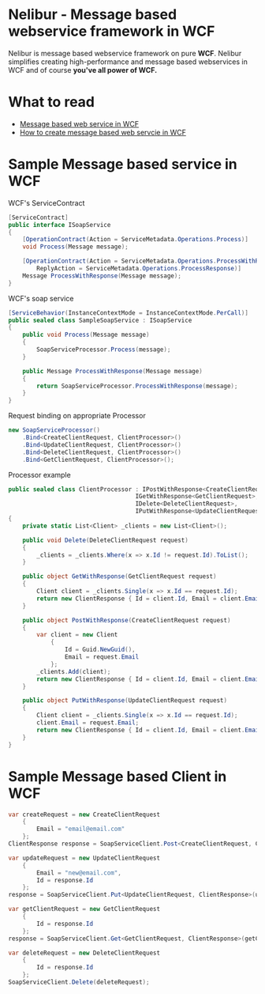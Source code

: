 Nelibur - Message based webservice framework in WCF
=======

Nelibur is message based webservice framework on pure **WCF**. Nelibur simplifies creating high-performance and message based webservices in WCF and of course **you've all power of WCF.**

What to read
============

 * [Message based web service in WCF](http://www.codeproject.com/Articles/598157/Message-based-web-service-in-WCF)
 * [How to create message based web servcie in WCF](https://github.com/Nelibur/Nelibur/wiki/How-to-create-message-based-web-servcie-in-WCF)
 
Sample Message based service in WCF
===================
WCF's ServiceContract

```csharp
[ServiceContract]
public interface ISoapService
{
	[OperationContract(Action = ServiceMetadata.Operations.Process)]
	void Process(Message message);

	[OperationContract(Action = ServiceMetadata.Operations.ProcessWithResponse,
		ReplyAction = ServiceMetadata.Operations.ProcessResponse)]
	Message ProcessWithResponse(Message message);
}
```
	
WCF's soap service

```csharp
[ServiceBehavior(InstanceContextMode = InstanceContextMode.PerCall)]
public sealed class SampleSoapService : ISoapService
{
	public void Process(Message message)
	{
		SoapServiceProcessor.Process(message);
	}

	public Message ProcessWithResponse(Message message)
	{
		return SoapServiceProcessor.ProcessWithResponse(message);
	}
}
```

Request binding on appropriate Processor

```csharp
new SoapServiceProcessor()
	.Bind<CreateClientRequest, ClientProcessor>()
	.Bind<UpdateClientRequest, ClientProcessor>()
	.Bind<DeleteClientRequest, ClientProcessor>()
	.Bind<GetClientRequest, ClientProcessor>();
```
	
Processor example

```csharp
public sealed class ClientProcessor : IPostWithResponse<CreateClientRequest>,
									IGetWithResponse<GetClientRequest>,
									IDelete<DeleteClientRequest>,
									IPutWithResponse<UpdateClientRequest>
{
	private static List<Client> _clients = new List<Client>();

	public void Delete(DeleteClientRequest request)
	{
		_clients = _clients.Where(x => x.Id != request.Id).ToList();
	}

	public object GetWithResponse(GetClientRequest request)
	{
		Client client = _clients.Single(x => x.Id == request.Id);
		return new ClientResponse { Id = client.Id, Email = client.Email };
	}

	public object PostWithResponse(CreateClientRequest request)
	{
		var client = new Client
			{
				Id = Guid.NewGuid(),
				Email = request.Email
			};
		_clients.Add(client);
		return new ClientResponse { Id = client.Id, Email = client.Email };
	}

	public object PutWithResponse(UpdateClientRequest request)
	{
		Client client = _clients.Single(x => x.Id == request.Id);
		client.Email = request.Email;
		return new ClientResponse { Id = client.Id, Email = client.Email };
	}
}
```	

Sample Message based Client in WCF
==================================

```csharp
var createRequest = new CreateClientRequest
	{
		Email = "email@email.com"
	};
ClientResponse response = SoapServiceClient.Post<CreateClientRequest, ClientResponse>(createRequest);

var updateRequest = new UpdateClientRequest
	{
		Email = "new@email.com",
		Id = response.Id
	};
response = SoapServiceClient.Put<UpdateClientRequest, ClientResponse>(updateRequest);

var getClientRequest = new GetClientRequest
	{
		Id = response.Id
	};
response = SoapServiceClient.Get<GetClientRequest, ClientResponse>(getClientRequest);

var deleteRequest = new DeleteClientRequest
	{
		Id = response.Id
	};
SoapServiceClient.Delete(deleteRequest);
```	